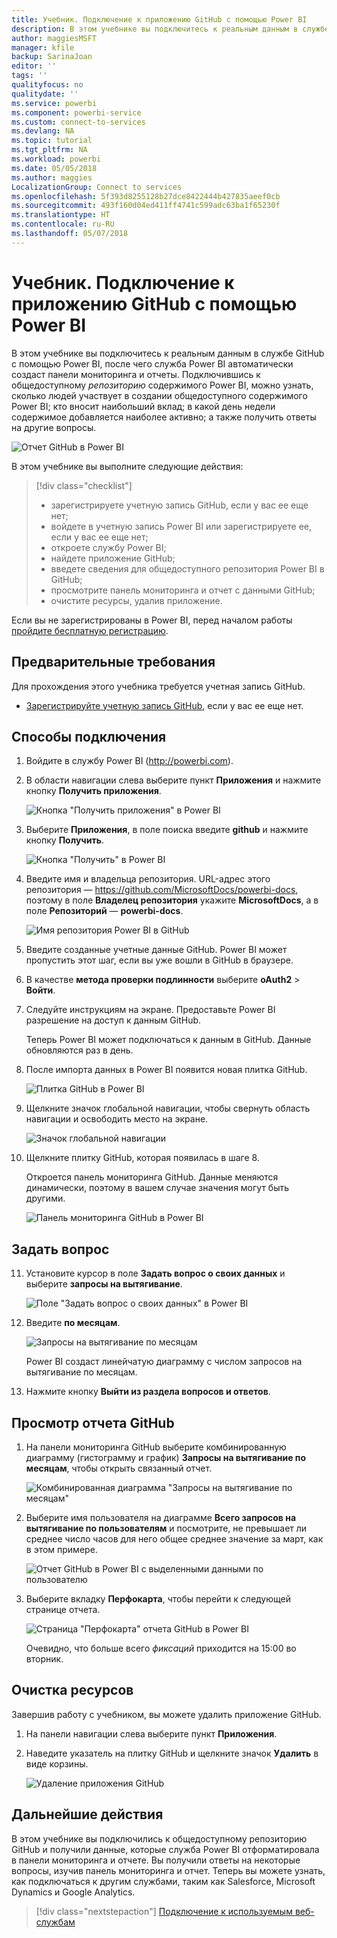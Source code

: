 ```yaml
---
title: Учебник. Подключение к приложению GitHub с помощью Power BI
description: В этом учебнике вы подключитесь к реальным данным в службе GitHub с помощью Power BI, после чего служба Power BI автоматически создаст панели мониторинга и отчеты.
author: maggiesMSFT
manager: kfile
backup: SarinaJoan
editor: ''
tags: ''
qualityfocus: no
qualitydate: ''
ms.service: powerbi
ms.component: powerbi-service
ms.custom: connect-to-services
ms.devlang: NA
ms.topic: tutorial
ms.tgt_pltfrm: NA
ms.workload: powerbi
ms.date: 05/05/2018
ms.author: maggies
LocalizationGroup: Connect to services
ms.openlocfilehash: 5f393d8255128b27dce8422444b427835aeef0cb
ms.sourcegitcommit: 493f160d04ed411ff4741c599adc63ba1f65230f
ms.translationtype: HT
ms.contentlocale: ru-RU
ms.lasthandoff: 05/07/2018
---
```

# <a name="tutorial-connect-to-the-github-app-with-power-bi"></a>Учебник. Подключение к приложению GitHub с помощью Power BI
В этом учебнике вы подключитесь к реальным данным в службе GitHub с помощью Power BI, после чего служба Power BI автоматически создаст панели мониторинга и отчеты. Подключившись к общедоступному *репозиторию* содержимого Power BI, можно узнать, сколько людей участвует в создании общедоступного содержимого Power BI; кто вносит наибольший вклад; в какой день недели содержимое добавляется наиболее активно; а также получить ответы на другие вопросы. 

![Отчет GitHub в Power BI](media/service-tutorial-connect-to-github/power-bi-github-app-tutorial-punch-card.png)

В этом учебнике вы выполните следующие действия:

> [!div class="checklist"]
> * зарегистрируете учетную запись GitHub, если у вас ее еще нет; 
> * войдете в учетную запись Power BI или зарегистрируете ее, если у вас ее еще нет;
> * откроете службу Power BI;
> * найдете приложение GitHub;
> * введете сведения для общедоступного репозитория Power BI в GitHub;
> * просмотрите панель мониторинга и отчет с данными GitHub;
> * очистите ресурсы, удалив приложение.

Если вы не зарегистрированы в Power BI, перед началом работы [пройдите бесплатную регистрацию](https://app.powerbi.com/signupredirect?pbi_source=web).

## <a name="prerequisites"></a>Предварительные требования

Для прохождения этого учебника требуется учетная запись GitHub. 

- [Зарегистрируйте учетную запись GitHub](https://docs.microsoft.com/contribute/get-started-setup-github), если у вас ее еще нет.


## <a name="how-to-connect"></a>Способы подключения
1. Войдите в службу Power BI (http://powerbi.com). 
2. В области навигации слева выберите пункт **Приложения** и нажмите кнопку **Получить приложения**.
   
   ![Кнопка "Получить приложения" в Power BI](media/service-tutorial-connect-to-github/power-bi-github-app-tutorial.png) 

3. Выберите **Приложения**, в поле поиска введите **github** и нажмите кнопку **Получить**.
   
   ![Кнопка "Получить" в Power BI](media/service-tutorial-connect-to-github/power-bi-github-app-tutorial-get-it-now.png) 

4. Введите имя и владельца репозитория. URL-адрес этого репозитория — https://github.com/MicrosoftDocs/powerbi-docs, поэтому в поле **Владелец репозитория** укажите **MicrosoftDocs**, а в поле **Репозиторий** — **powerbi-docs**. 
   
    ![Имя репозитория Power BI в GitHub](media/service-tutorial-connect-to-github/power-bi-github-app-tutorial-repo-name.png)

5. Введите созданные учетные данные GitHub. Power BI может пропустить этот шаг, если вы уже вошли в GitHub в браузере. 

6. В качестве **метода проверки подлинности** выберите **oAuth2** \> **Войти**.

7. Следуйте инструкциям на экране. Предоставьте Power BI разрешение на доступ к данным GitHub.
   
   Теперь Power BI может подключаться к данным в GitHub.  Данные обновляются раз в день.

8. После импорта данных в Power BI появится новая плитка GitHub. 
 
   ![Плитка GitHub в Power BI](media/service-tutorial-connect-to-github/power-bi-github-app-tutorial-tile.png) 

8. Щелкните значок глобальной навигации, чтобы свернуть область навигации и освободить место на экране.

    ![Значок глобальной навигации](media/service-tutorial-connect-to-github/power-bi-global-navigation-icon.png)

10. Щелкните плитку GitHub, которая появилась в шаге 8. 
    
    Откроется панель мониторинга GitHub. Данные меняются динамически, поэтому в вашем случае значения могут быть другими.

    ![Панель мониторинга GitHub в Power BI](media/service-tutorial-connect-to-github/power-bi-github-app-tutorial-dashboard.png)

    

## <a name="ask-a-question"></a>Задать вопрос

11. Установите курсор в поле **Задать вопрос о своих данных** и выберите **запросы на вытягивание**. 

    ![Поле "Задать вопрос о своих данных" в Power BI](media/service-tutorial-connect-to-github/power-bi-github-app-tutorial-ask-question.png)

12. Введите **по месяцам**.
 
    ![Запросы на вытягивание по месяцам](media/service-tutorial-connect-to-github/power-bi-github-app-tutorial-ask-question-by-month.png)

     Power BI создаст линейчатую диаграмму с числом запросов на вытягивание по месяцам.

13. Нажмите кнопку **Выйти из раздела вопросов и ответов**.

## <a name="view-the-github-report"></a>Просмотр отчета GitHub 

1. На панели мониторинга GitHub выберите комбинированную диаграмму (гистограмму и график) **Запросы на вытягивание по месяцам**, чтобы открыть связанный отчет.

    ![Комбинированная диаграмма "Запросы на вытягивание по месяцам"](media/service-tutorial-connect-to-github/power-bi-github-app-tutorial-pull-requests-combo-chart.png)

2. Выберите имя пользователя на диаграмме **Всего запросов на вытягивание по пользователям** и посмотрите, не превышает ли среднее число часов для него общее среднее значение за март, как в этом примере.

    ![Отчет GitHub в Power BI с выделенными данными по пользователю](media/service-tutorial-connect-to-github/power-bi-github-app-tutorial-report-highlight.png)

3. Выберите вкладку **Перфокарта**, чтобы перейти к следующей странице отчета. 
 
    ![Страница "Перфокарта" отчета GitHub в Power BI](media/service-tutorial-connect-to-github/power-bi-github-app-tutorial-tues-3pm.png)

    Очевидно, что больше всего *фиксаций* приходится на 15:00 во вторник.

## <a name="clean-up-resources"></a>Очистка ресурсов

Завершив работу с учебником, вы можете удалить приложение GitHub. 

1. На панели навигации слева выберите пункт **Приложения**.
2. Наведите указатель на плитку GitHub и щелкните значок **Удалить** в виде корзины.

    ![Удаление приложения GitHub](media/service-tutorial-connect-to-github/power-bi-github-app-tutorial-delete.png)

## <a name="next-steps"></a>Дальнейшие действия

В этом учебнике вы подключились к общедоступному репозиторию GitHub и получили данные, которые служба Power BI отформатировала в панели мониторинга и отчете. Вы получили ответы на некоторые вопросы, изучив панель мониторинга и отчет. Теперь вы можете узнать, как подключаться к другим службами, таким как Salesforce, Microsoft Dynamics и Google Analytics. 
 
> [!div class="nextstepaction"]
> [Подключение к используемым веб-службам](./service-connect-to-services.md)



